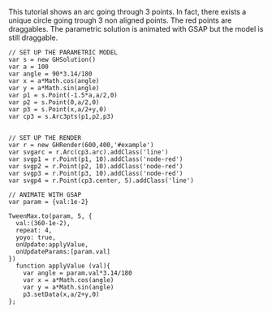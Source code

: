 This tutorial shows an arc going through 3 points. In fact, there exists a unique circle going trough 3 non aligned points. The red points are draggables. The parametric solution is animated with GSAP but the model is still draggable.

<div id='example'></div>

```
// SET UP THE PARAMETRIC MODEL
var s = new GHSolution()
var a = 100
var angle = 90*3.14/180
var x = a*Math.cos(angle)
var y = a*Math.sin(angle)
var p1 = s.Point(-1.5*a,a/2,0)
var p2 = s.Point(0,a/2,0)
var p3 = s.Point(x,a/2+y,0)
var cp3 = s.Arc3pts(p1,p2,p3)


// SET UP THE RENDER
var r = new GHRender(600,400,'#example')
var svgarc = r.Arc(cp3.arc).addClass('line')
var svgp1 = r.Point(p1, 10).addClass('node-red')
var svgp2 = r.Point(p2, 10).addClass('node-red')
var svgp3 = r.Point(p3, 10).addClass('node-red')
var svgp4 = r.Point(cp3.center, 5).addClass('line')

// ANIMATE WITH GSAP
var param = {val:1e-2}

TweenMax.to(param, 5, {
  val:(360-1e-2),
  repeat: 4,
  yoyo: true,
  onUpdate:applyValue,
  onUpdateParams:[param.val]
})
  function applyValue (val){
    var angle = param.val*3.14/180
    var x = a*Math.cos(angle)
    var y = a*Math.sin(angle)
    p3.setData(x,a/2+y,0)
};
```


<script type='text/javascript' src='https://cdnjs.cloudflare.com/ajax/libs/snap.svg/0.4.1/snap.svg.js'></script>
<script type='text/javascript' src='https://cdnjs.cloudflare.com/ajax/libs/gsap/1.19.0/TweenLite.min.js'></script>
<script type='text/javascript' src='https://cdnjs.cloudflare.com/ajax/libs/gsap/1.19.0/TweenMax.min.js'></script>
<script type='text/javascript' src='../../lib/matrix.js'></script>
<script type='text/javascript' src='../../lib/vector.js'></script>
<script type='text/javascript' src='../../lib/plane.js'></script>
<script type='text/javascript' src='../../src/interpolation.js'></script>
<script type='text/javascript' src='../../src/base.js'></script>
<script type='text/javascript' src='../../src/ghparam.js'></script>
<script type='text/javascript' src='../../src/ghcomp.js'></script>
<script type='text/javascript' src='../../src/ghsvg.js'></script>
<link rel='stylesheet' type='text/css' href='../../css/tutorials.css'>

<script>

  // SET UP THE PARAMETRIC MODEL
  var s = new GHSolution()
  var a = 100
  var angle = 90*3.14/180
  var x = a*Math.cos(angle)
  var y = a*Math.sin(angle)
  var p1 = s.Point(-1.5*a,a/2,0)
  var p2 = s.Point(0,a/2,0)
  var p3 = s.Point(x,a/2+y,0)
  var cp3 = s.Arc3pts(p1,p2,p3)


  // SET UP THE RENDER
  var r = new GHRender(600,400,'#example')
  var svgarc = r.Arc(cp3.arc).addClass('line')
  var svgp1 = r.Point(p1, 10).addClass('node-red')
  var svgp2 = r.Point(p2, 10).addClass('node-red')
  var svgp3 = r.Point(p3, 10).addClass('node-red')
  var svgp4 = r.Point(cp3.center, 5).addClass('line')

  // ANIMATE WITH GSAP
  var param = {val:1e-2}

  TweenMax.to(param, 5, {
    val:(360-1e-2),
    repeat: 4,
    yoyo: true,
    onUpdate:applyValue,
    onUpdateParams:[param.val]
  })
    function applyValue (val){
      var angle = param.val*3.14/180
      var x = a*Math.cos(angle)
      var y = a*Math.sin(angle)
      p3.setData(x,a/2+y,0)
  };

</script>
